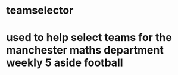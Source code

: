 # teamselector
# used to help select teams for the manchester maths department weekly 5 aside football
